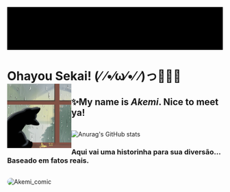   <img align="center" alt="Akemi_gif" height="100" src="https://github.com/Akemitsuru/Akemitsuru/blob/6bf989ea6cafac2b552480569bd68b19a478da23/ME%20JOGA.gif">

##
# **Ohayou Sekai!** (⁄ ⁄•⁄ω⁄•⁄ ⁄)っ🎉✨🎇  <img align="left" alt="Akemi_cat" height="150"  src="https://github.com/Akemitsuru/Akemitsuru/blob/21049b7f8f295470f406b9a1c3aef56e63e35383/Akemi_sketch_cat.png">
##
<!--

Here are some ideas to get you started:

- 🔭 I’m currently working on ...
- 🌱 I’m currently learning ...
- 👯 I’m looking to collaborate on ...
- 🤔 I’m looking for help with ...
- 💬 Ask me about ...
- 📫 How to reach me: ...
- 😄 Pronouns: ...
- ⚡ Fun fact: ...
-->
## ✨My name is ***Akemi***. Nice to meet ya!
##
![Anurag's GitHub stats](https://github-readme-stats.vercel.app/api?username=akemitsuru&show_icons=true&theme=tokyonight)

### Aqui vai uma historinha para sua diversão... Baseado em fatos reais.
##
  <img align="center" alt="Akemi_comic" height="676" style="border-radius:50px;" src="https://media.discordapp.net/attachments/1085400112198586379/1091063536840626188/20180322_174506.jpg?width=901&height=676">
